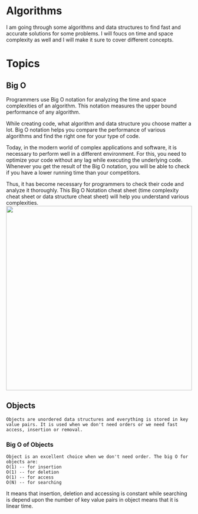 # Algorithms

I am going through some algorithms and data structures to find fast and accurate solutions for some problems. I will foucs on time and space complexity as well and I will
make it sure to cover different concepts.

# Topics

## Big O

Programmers use Big O notation for analyzing the time and space complexities of an algorithm. This notation measures the upper bound performance of any algorithm.

While creating code, what algorithm and data structure you choose matter a lot. Big O notation helps you compare the performance of various algorithms and find the right one for your type of code.

Today, in the modern world of complex applications and software, it is necessary to perform well in a different environment. For this, you need to optimize your code without any lag while executing the underlying code. Whenever you get the result of the Big O notation, you will be able to check if you have a lower running time than your competitors.

Thus, it has become necessary for programmers to check their code and analyze it thoroughly. This Big O Notation cheat sheet (time complexity cheat sheet or data structure cheat sheet) will help you understand various complexities.
<img src="https://he-s3.s3.amazonaws.com/media/uploads/ece920b.png" width="100%" height="500">

## Objects

    Objects are unordered data structures and everything is stored in key value pairs. It is used when we don't need orders or we need fast access, insertion or removal.

### Big O of Objects

    Object is an excellent choice when we don't need order. The big O for objects are:
    O(1) -- for insertion
    O(1) -- for deletion
    O(1) -- for access
    O(N) -- for searching

It means that insertion, deletion and accessing is constant while searching is depend upon the number of key value pairs in object means that it is linear time.
